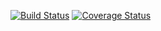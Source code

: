 [![Build Status](https://app.travis-ci.com/yang-i-hu/swe1-app.svg?token=4zxDJmsTkfQghSmstGs4&branch=main)](https://app.travis-ci.com/yang-i-hu/swe1-app)
[![Coverage Status](https://coveralls.io/repos/github/yang-i-hu/swe1-app/badge.svg?branch=main)](https://coveralls.io/github/yang-i-hu/swe1-app?branch=main)